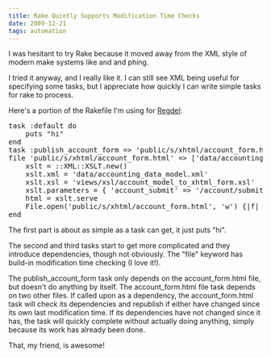 ```yaml
---
title: Rake Quietly Supports Modification Time Checks
date: 2009-12-21
tags: automation
---
```

I was hesitant to try Rake because it moved away from the XML style of modern make systems like and and phing.

I tried it anyway, and I really like it. I can still see XML being useful for specifying some tasks, but I appreciate how quickly I can write simple tasks for rake to process.

Here's a portion of the Rakefile I'm using for [Regdel](http://www.regdel.com/):

<pre class="sh_ruby">
task :default do
    puts "hi"
end
task :publish_account_form => 'public/s/xhtml/account_form.html'
file 'public/s/xhtml/account_form.html' => ['data/accounting_data_model.xml', 'views/xsl/account_model_to_xhtml_form.xsl'] do
    xslt = ::XML::XSLT.new()
    xslt.xml = 'data/accounting_data_model.xml'
    xslt.xsl = 'views/xsl/account_model_to_xhtml_form.xsl'
    xslt.parameters = { 'account_submit' => '/account/submit' }
    html = xslt.serve
    File.open('public/s/xhtml/account_form.html', 'w') {|f| f.write(html) }
end
</pre>

The first part is about as simple as a task can get, it just puts "hi".

The second and third tasks start to get more complicated and they introduce dependencies, though not obviously. The "file" keyword has build-in modification time checking (I love it!).

The publish_account_form task only depends on the account_form.html file, but doesn't do anything by itself. The account_form.html file task depends on two other files. If called upon as a dependency, the account_form.html task will  check its dependencies and republish if either have changed since its own last modification time. If its dependencies have not changed since it has, the task will quickly complete without actually doing anything, simply because its work has already been done.

That, my friend, is awesome!

